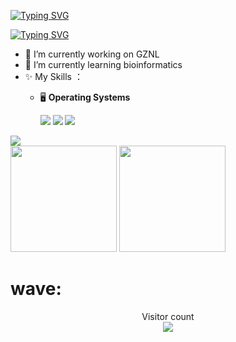 [![Typing SVG](https://readme-typing-svg.herokuapp.com?font=Courier+New&pause=1000&color=6B4DF7&multiline=true&random=false&width=435&height=80&lines=%E7%AB%99++%E5%9C%A8++%E5%B7%A8++%E4%BA%BA++%E7%9A%84++%E8%82%A9++%E8%86%80++;Stand+on+the+shoulders+of+giants)](https://git.io/typing-svg)

[![Typing SVG](https://readme-typing-svg.herokuapp.com?font=Fira+Code&pause=1000&random=false&width=435&lines=Hello+World!!!+(%E2%97%8D%E2%80%A2%E1%B4%97%E2%80%A2%E2%97%8D))](https://git.io/typing-svg)

- 🔭 I’m currently working on GZNL
- 🌱 I’m currently learning bioinformatics
- ✨ My Skills ：
  - 🖥️ **Operating Systems**
    
    [![](https://img.shields.io/badge/LinuxMint-47A248?style=flat-square&logo=linuxmint&logoColor=fff)](https://linuxmint.com/)
    [![](https://img.shields.io/badge/Windows11-0078d6?style=flat-square&logo=windows&logoColor=fff)](https://www.microsoft.com/software-download/windows11)
    [![](https://img.shields.io/badge/Ubuntu-E95420?style=flat-square&logo=ubuntu&logoColor=white)](https://ubuntu.com/download)

  
<div align="left">
    <img src="https://streak-stats.demolab.com?user=OOAAHH" />
</div>

<div align="left">
<span>  </span>
<img height="170px" src="https://github-readme-stats.vercel.app/api?username=OOAAHH&show_icons=true&theme=buefy" /><span>  </span><img height="170px" src="https://github-readme-stats.vercel.app/api/top-langs/?username=OOAAHH&layout=compact&langs_count=8&theme=buefy" />
<span>  </span>
</div>



<!--START_SECTION:activity-->
 
<!--END_SECTION:activity-->


# wave:

<p align="center"> 
  Visitor count<br>
  <img src="https://profile-counter.glitch.me/OOAAHH/count.svg" />
</p>
